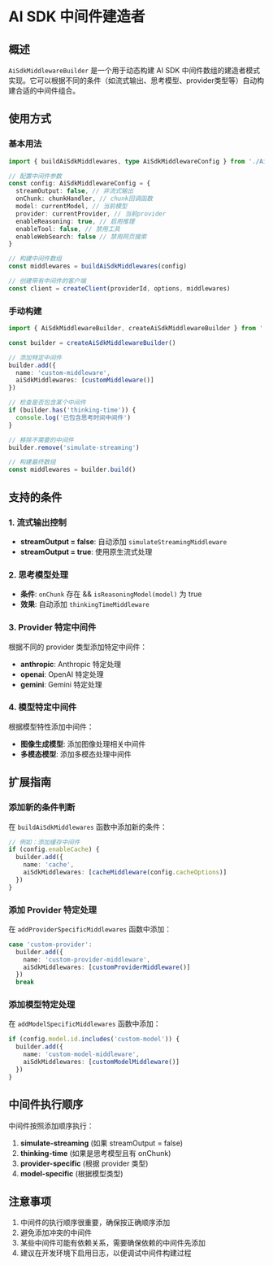 # AI SDK 中间件建造者

## 概述

`AiSdkMiddlewareBuilder` 是一个用于动态构建 AI SDK 中间件数组的建造者模式实现。它可以根据不同的条件（如流式输出、思考模型、provider类型等）自动构建合适的中间件组合。

## 使用方式

### 基本用法

```typescript
import { buildAiSdkMiddlewares, type AiSdkMiddlewareConfig } from './AiSdkMiddlewareBuilder'

// 配置中间件参数
const config: AiSdkMiddlewareConfig = {
  streamOutput: false, // 非流式输出
  onChunk: chunkHandler, // chunk回调函数
  model: currentModel, // 当前模型
  provider: currentProvider, // 当前provider
  enableReasoning: true, // 启用推理
  enableTool: false, // 禁用工具
  enableWebSearch: false // 禁用网页搜索
}

// 构建中间件数组
const middlewares = buildAiSdkMiddlewares(config)

// 创建带有中间件的客户端
const client = createClient(providerId, options, middlewares)
```

### 手动构建

```typescript
import { AiSdkMiddlewareBuilder, createAiSdkMiddlewareBuilder } from './AiSdkMiddlewareBuilder'

const builder = createAiSdkMiddlewareBuilder()

// 添加特定中间件
builder.add({
  name: 'custom-middleware',
  aiSdkMiddlewares: [customMiddleware()]
})

// 检查是否包含某个中间件
if (builder.has('thinking-time')) {
  console.log('已包含思考时间中间件')
}

// 移除不需要的中间件
builder.remove('simulate-streaming')

// 构建最终数组
const middlewares = builder.build()
```

## 支持的条件

### 1. 流式输出控制

- **streamOutput = false**: 自动添加 `simulateStreamingMiddleware`
- **streamOutput = true**: 使用原生流式处理

### 2. 思考模型处理

- **条件**: `onChunk` 存在 && `isReasoningModel(model)` 为 true
- **效果**: 自动添加 `thinkingTimeMiddleware`

### 3. Provider 特定中间件

根据不同的 provider 类型添加特定中间件：

- **anthropic**: Anthropic 特定处理
- **openai**: OpenAI 特定处理
- **gemini**: Gemini 特定处理

### 4. 模型特定中间件

根据模型特性添加中间件：

- **图像生成模型**: 添加图像处理相关中间件
- **多模态模型**: 添加多模态处理中间件

## 扩展指南

### 添加新的条件判断

在 `buildAiSdkMiddlewares` 函数中添加新的条件：

```typescript
// 例如：添加缓存中间件
if (config.enableCache) {
  builder.add({
    name: 'cache',
    aiSdkMiddlewares: [cacheMiddleware(config.cacheOptions)]
  })
}
```

### 添加 Provider 特定处理

在 `addProviderSpecificMiddlewares` 函数中添加：

```typescript
case 'custom-provider':
  builder.add({
    name: 'custom-provider-middleware',
    aiSdkMiddlewares: [customProviderMiddleware()]
  })
  break
```

### 添加模型特定处理

在 `addModelSpecificMiddlewares` 函数中添加：

```typescript
if (config.model.id.includes('custom-model')) {
  builder.add({
    name: 'custom-model-middleware',
    aiSdkMiddlewares: [customModelMiddleware()]
  })
}
```

## 中间件执行顺序

中间件按照添加顺序执行：

1. **simulate-streaming** (如果 streamOutput = false)
2. **thinking-time** (如果是思考模型且有 onChunk)
3. **provider-specific** (根据 provider 类型)
4. **model-specific** (根据模型类型)

## 注意事项

1. 中间件的执行顺序很重要，确保按正确顺序添加
2. 避免添加冲突的中间件
3. 某些中间件可能有依赖关系，需要确保依赖的中间件先添加
4. 建议在开发环境下启用日志，以便调试中间件构建过程
